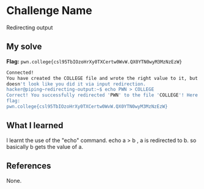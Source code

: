 # Challenge Name
Redirecting output

## My solve
**Flag:** `pwn.college{csl95TbIOzoHrXy0TXCertw0WvW.QX0YTN0wyM3MzNzEzW}`

```bash
Connected!
You have created the COLLEGE file and wrote the right value to it, but it
doesn't look like you did it via input redirection.
hacker@piping~redirecting-output:~$ echo PWN > COLLEGE
Correct! You successfully redirected 'PWN' to the file 'COLLEGE'! Here is your
flag:
pwn.college{csl95TbIOzoHrXy0TXCertw0WvW.QX0YTN0wyM3MzNzEzW}
```

## What I learned
I learnt the use of the "echo" command. 
echo a > b , a is redirected to b. so basically b gets the value of a.
## References 
None.
